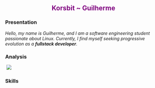 <h2 align="center" style="color: purple">Korsbit ~ Guilherme</h2>

### Presentation
<p><em>Hello, my name is </strong>Guilherme</strong>, and I am a software engineering student passionate about Linux. Currently, I find myself seeking progressive evolution as a <strong>fullstack developer</strong>.</em></p>

### Analysis
<p></p>
<div>
	<img src="https://github-readme-stats.vercel.app/api/top-langs/?username=korsbit&layout=compact&theme=highcontrast&hide_border=true" alt="">
	<img src="https://github-readme-stats.vercel.app/api?username=korsbit&show_icons=true&theme=highcontrast&hide_border=true"/>
</div>

### Skills
<div>
	<img src="https://img.shields.io/badge/html5-%23E34F26.svg?style=for-the-badge&logo=html5&logoColor=white" alt="" />
	<img src="https://img.shields.io/badge/css3-%231572B6.svg?style=for-the-badge&logo=css3&logoColor=white" alt="" />
	<img src="https://img.shields.io/badge/angular-%23DD0031.svg?style=for-the-badge&logo=angular&logoColor=white" alt="" />
	<img src="https://img.shields.io/badge/vuejs-%2335495e.svg?style=for-the-badge&logo=vuedotjs&logoColor=%234FC08D" alt="" />
	<img src="https://img.shields.io/badge/django-%23092E20.svg?style=for-the-badge&logo=django&logoColor=white" alt="" />
</div>

